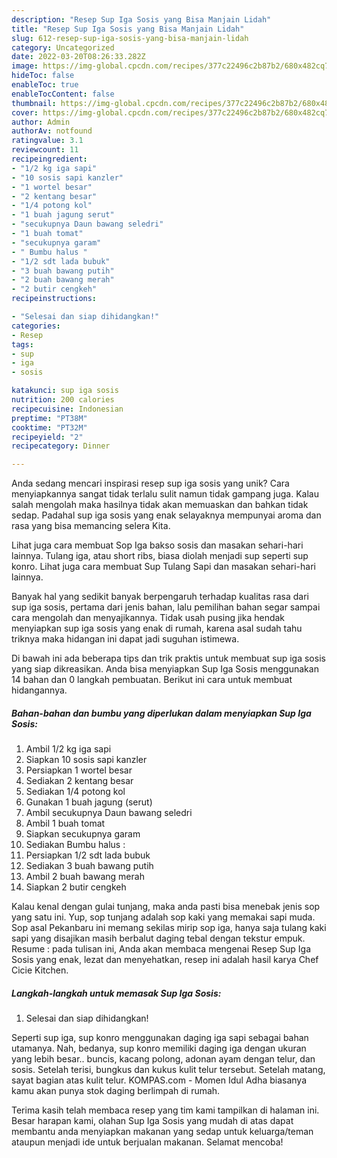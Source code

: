 ```yaml
---
description: "Resep Sup Iga Sosis yang Bisa Manjain Lidah"
title: "Resep Sup Iga Sosis yang Bisa Manjain Lidah"
slug: 612-resep-sup-iga-sosis-yang-bisa-manjain-lidah
category: Uncategorized
date: 2022-03-20T08:26:33.282Z
image: https://img-global.cpcdn.com/recipes/377c22496c2b87b2/680x482cq70/sup-iga-sosis-foto-resep-utama.jpg
hideToc: false
enableToc: true
enableTocContent: false
thumbnail: https://img-global.cpcdn.com/recipes/377c22496c2b87b2/680x482cq70/sup-iga-sosis-foto-resep-utama.jpg
cover: https://img-global.cpcdn.com/recipes/377c22496c2b87b2/680x482cq70/sup-iga-sosis-foto-resep-utama.jpg
author: Admin
authorAv: notfound
ratingvalue: 3.1
reviewcount: 11
recipeingredient:
- "1/2 kg iga sapi"
- "10 sosis sapi kanzler"
- "1 wortel besar"
- "2 kentang besar"
- "1/4 potong kol"
- "1 buah jagung serut"
- "secukupnya Daun bawang seledri"
- "1 buah tomat"
- "secukupnya garam"
- " Bumbu halus "
- "1/2 sdt lada bubuk"
- "3 buah bawang putih"
- "2 buah bawang merah"
- "2 butir cengkeh"
recipeinstructions:

- "Selesai dan siap dihidangkan!"
categories:
- Resep
tags:
- sup
- iga
- sosis

katakunci: sup iga sosis 
nutrition: 200 calories
recipecuisine: Indonesian
preptime: "PT38M"
cooktime: "PT32M"
recipeyield: "2"
recipecategory: Dinner

---
```





Anda sedang mencari inspirasi resep sup iga sosis yang unik? Cara menyiapkannya sangat tidak terlalu sulit namun tidak gampang juga. Kalau salah mengolah maka hasilnya tidak akan memuaskan dan bahkan tidak sedap. Padahal sup iga sosis yang enak selayaknya mempunyai aroma dan rasa yang bisa memancing selera Kita.





Lihat juga cara membuat Sop Iga bakso sosis dan masakan sehari-hari lainnya. Tulang iga, atau short ribs, biasa diolah menjadi sup seperti sup konro. Lihat juga cara membuat Sup Tulang Sapi dan masakan sehari-hari lainnya.

Banyak hal yang sedikit banyak berpengaruh terhadap kualitas rasa dari sup iga sosis, pertama dari jenis bahan, lalu pemilihan bahan segar sampai cara mengolah dan menyajikannya. Tidak usah pusing jika hendak menyiapkan sup iga sosis yang enak di rumah, karena asal sudah tahu triknya maka hidangan ini dapat jadi suguhan istimewa.






Di bawah ini ada beberapa tips dan trik praktis untuk membuat sup iga sosis yang siap dikreasikan. Anda bisa menyiapkan Sup Iga Sosis menggunakan 14 bahan dan 0 langkah pembuatan. Berikut ini cara untuk membuat hidangannya.

<!--inarticleads1-->

##### Bahan-bahan dan bumbu yang diperlukan dalam menyiapkan Sup Iga Sosis:

1. Ambil 1/2 kg iga sapi
1. Siapkan 10 sosis sapi kanzler
1. Persiapkan 1 wortel besar
1. Sediakan 2 kentang besar
1. Sediakan 1/4 potong kol
1. Gunakan 1 buah jagung (serut)
1. Ambil secukupnya Daun bawang seledri
1. Ambil 1 buah tomat
1. Siapkan secukupnya garam
1. Sediakan  Bumbu halus :
1. Persiapkan 1/2 sdt lada bubuk
1. Sediakan 3 buah bawang putih
1. Ambil 2 buah bawang merah
1. Siapkan 2 butir cengkeh


Kalau kenal dengan gulai tunjang, maka anda pasti bisa menebak jenis sop yang satu ini. Yup, sop tunjang adalah sop kaki yang memakai sapi muda. Sop asal Pekanbaru ini memang sekilas mirip sop iga, hanya saja tulang kaki sapi yang disajikan masih berbalut daging tebal dengan tekstur empuk. Resume : pada tulisan ini, Anda akan membaca mengenai Resep Sup Iga Sosis yang enak, lezat dan menyehatkan, resep ini adalah hasil karya Chef Cicie Kitchen. 

<!--inarticleads2-->

##### Langkah-langkah untuk memasak Sup Iga Sosis:


1. Selesai dan siap dihidangkan!

Seperti sup iga, sup konro menggunakan daging iga sapi sebagai bahan utamanya. Nah, bedanya, sup konro memiliki daging iga dengan ukuran yang lebih besar.. buncis, kacang polong, adonan ayam dengan telur, dan sosis. Setelah terisi, bungkus dan kukus kulit telur tersebut. Setelah matang, sayat bagian atas kulit telur. KOMPAS.com - Momen Idul Adha biasanya kamu akan punya stok daging berlimpah di rumah. 

Terima kasih telah membaca resep yang tim kami tampilkan di halaman ini. Besar harapan kami, olahan Sup Iga Sosis yang mudah di atas dapat membantu anda menyiapkan makanan yang sedap untuk keluarga/teman ataupun menjadi ide untuk berjualan makanan. Selamat mencoba!
